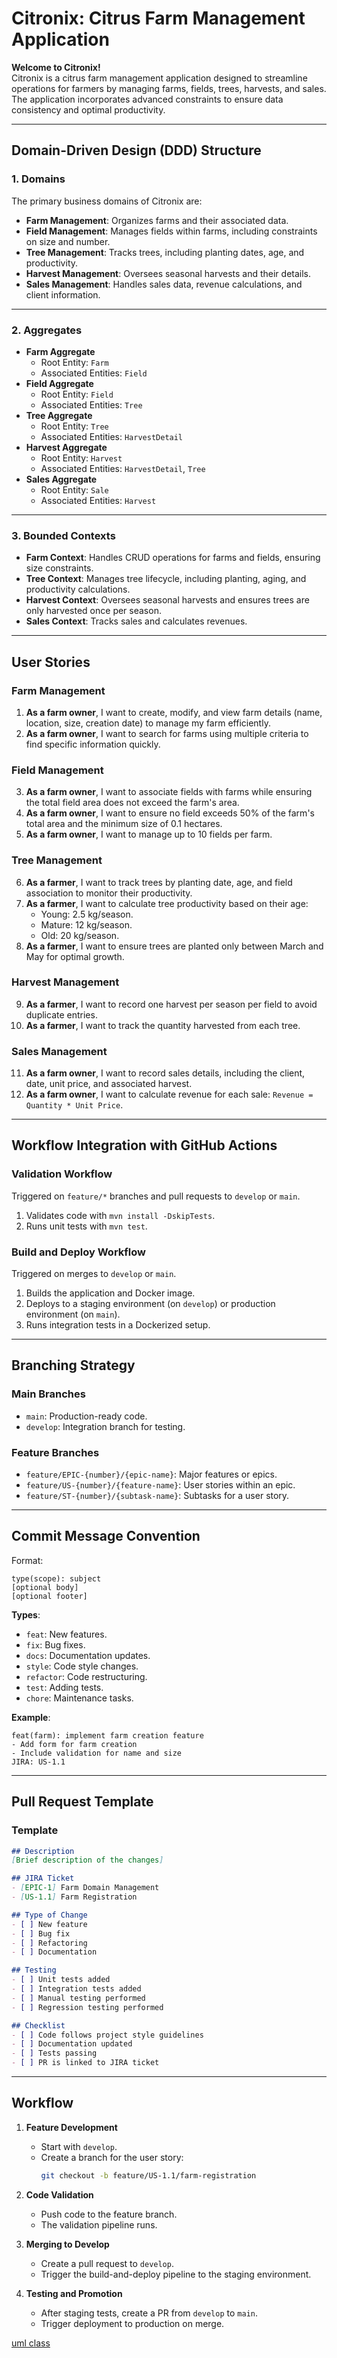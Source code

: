 # Citronix: Citrus Farm Management Application

**Welcome to Citronix!**  
Citronix is a citrus farm management application designed to streamline operations for farmers by managing farms, fields, trees, harvests, and sales. The application incorporates advanced constraints to ensure data consistency and optimal productivity.

---

## **Domain-Driven Design (DDD) Structure**

### **1. Domains**
The primary business domains of Citronix are:
- **Farm Management**: Organizes farms and their associated data.
- **Field Management**: Manages fields within farms, including constraints on size and number.
- **Tree Management**: Tracks trees, including planting dates, age, and productivity.
- **Harvest Management**: Oversees seasonal harvests and their details.
- **Sales Management**: Handles sales data, revenue calculations, and client information.

---

### **2. Aggregates**
- **Farm Aggregate**
    - Root Entity: `Farm`
    - Associated Entities: `Field`
- **Field Aggregate**
    - Root Entity: `Field`
    - Associated Entities: `Tree`
- **Tree Aggregate**
    - Root Entity: `Tree`
    - Associated Entities: `HarvestDetail`
- **Harvest Aggregate**
    - Root Entity: `Harvest`
    - Associated Entities: `HarvestDetail`, `Tree`
- **Sales Aggregate**
    - Root Entity: `Sale`
    - Associated Entities: `Harvest`

---

### **3. Bounded Contexts**
- **Farm Context**: Handles CRUD operations for farms and fields, ensuring size constraints.
- **Tree Context**: Manages tree lifecycle, including planting, aging, and productivity calculations.
- **Harvest Context**: Oversees seasonal harvests and ensures trees are only harvested once per season.
- **Sales Context**: Tracks sales and calculates revenues.

---

## **User Stories**

### **Farm Management**
1. **As a farm owner**, I want to create, modify, and view farm details (name, location, size, creation date) to manage my farm efficiently.
2. **As a farm owner**, I want to search for farms using multiple criteria to find specific information quickly.

### **Field Management**
3. **As a farm owner**, I want to associate fields with farms while ensuring the total field area does not exceed the farm's area.
4. **As a farm owner**, I want to ensure no field exceeds 50% of the farm's total area and the minimum size of 0.1 hectares.
5. **As a farm owner**, I want to manage up to 10 fields per farm.

### **Tree Management**
6. **As a farmer**, I want to track trees by planting date, age, and field association to monitor their productivity.
7. **As a farmer**, I want to calculate tree productivity based on their age:
    - Young: 2.5 kg/season.
    - Mature: 12 kg/season.
    - Old: 20 kg/season.
8. **As a farmer**, I want to ensure trees are planted only between March and May for optimal growth.

### **Harvest Management**
9. **As a farmer**, I want to record one harvest per season per field to avoid duplicate entries.
10. **As a farmer**, I want to track the quantity harvested from each tree.

### **Sales Management**
11. **As a farm owner**, I want to record sales details, including the client, date, unit price, and associated harvest.
12. **As a farm owner**, I want to calculate revenue for each sale: `Revenue = Quantity * Unit Price`.

---

## **Workflow Integration with GitHub Actions**

### **Validation Workflow**
Triggered on `feature/*` branches and pull requests to `develop` or `main`.

1. Validates code with `mvn install -DskipTests`.
2. Runs unit tests with `mvn test`.

### **Build and Deploy Workflow**
Triggered on merges to `develop` or `main`.

1. Builds the application and Docker image.
2. Deploys to a staging environment (on `develop`) or production environment (on `main`).
3. Runs integration tests in a Dockerized setup.

---

## **Branching Strategy**

### **Main Branches**
- `main`: Production-ready code.
- `develop`: Integration branch for testing.

### **Feature Branches**
- `feature/EPIC-{number}/{epic-name}`: Major features or epics.
- `feature/US-{number}/{feature-name}`: User stories within an epic.
- `feature/ST-{number}/{subtask-name}`: Subtasks for a user story.

---

## **Commit Message Convention**

Format:
```plaintext
type(scope): subject
[optional body]
[optional footer]
```

**Types**:
- `feat`: New features.
- `fix`: Bug fixes.
- `docs`: Documentation updates.
- `style`: Code style changes.
- `refactor`: Code restructuring.
- `test`: Adding tests.
- `chore`: Maintenance tasks.

**Example**:
```plaintext
feat(farm): implement farm creation feature
- Add form for farm creation
- Include validation for name and size
JIRA: US-1.1
```

---

## **Pull Request Template**

### **Template**
```markdown
## Description  
[Brief description of the changes]

## JIRA Ticket  
- [EPIC-1] Farm Domain Management  
- [US-1.1] Farm Registration  

## Type of Change  
- [ ] New feature  
- [ ] Bug fix  
- [ ] Refactoring  
- [ ] Documentation  

## Testing  
- [ ] Unit tests added  
- [ ] Integration tests added  
- [ ] Manual testing performed  
- [ ] Regression testing performed  

## Checklist  
- [ ] Code follows project style guidelines  
- [ ] Documentation updated  
- [ ] Tests passing  
- [ ] PR is linked to JIRA ticket  
```

---

## **Workflow**

1. **Feature Development**
    - Start with `develop`.
    - Create a branch for the user story:
      ```bash
      git checkout -b feature/US-1.1/farm-registration
      ```

2. **Code Validation**
    - Push code to the feature branch.
    - The validation pipeline runs.

3. **Merging to Develop**
    - Create a pull request to `develop`.
    - Trigger the build-and-deploy pipeline to the staging environment.

4. **Testing and Promotion**
    - After staging tests, create a PR from `develop` to `main`.
    - Trigger deployment to production on merge.

[uml class](umlClass.pdf)